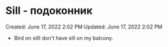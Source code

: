 # Sill - подоконник

Created: June 17, 2022 2:02 PM
Updated: June 17, 2022 2:02 PM

- Bird on sillI don't have sill on my balcony.